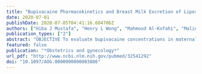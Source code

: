 ```yaml
---
title: "Bupivacaine Pharmacokinetics and Breast Milk Excretion of Liposomal Bupivacaine Administered After Cesarean Birth."
date: 2020-07-01
publishDate: 2020-07-05T04:41:16.604706Z
authors: ["Hiba J Mustafa", "Henry L Wong", "Mahmoud Al-Kofahi", "Malinda Schaefer", "Ashwin Karanam", "Michael M Todd"]
publication_types: ["2"]
abstract: "OBJECTIVE To evaluate bupivacaine concentrations in maternal plasma and transfer into breast milk in women undergoing liposomal bupivacaine infiltration in the transversus abdominis plane after cesarean birth. METHODS Prospective cohort study of healthy pregnant women who underwent cesarean birth at term followed by a transversus abdominis plane block using 52 mg bupivacaine hydrochloride 0.25% (20 mL) and 266 mg liposomal bupivacaine 1.3% (20 mL). Simultaneous blood and milk samples were collected in a staggered fashion, three to four samples per patient at the following timepoints after block administration: 2, 6, 12, 24, 48, 72, and 96 hours. Quantification of bupivacaine was performed by liquid chromatography-tandem mass spectrometry. Neonatal drug exposure was modeled by calculating milk/plasma area under the curve (AUC) ratios, neonatal dosage, and relative neonatal dosage of bupivacaine at each sampling time. RESULTS Thirty patients were enrolled. Concentrations in breast milk peaked at 6 hours (mean 58 ng/mL), followed by constant and steady decline to low levels at 96 hours (mean 5.2 ng/mL). Maternal plasma concentrations had two peaks, first at 6 hours (mean 155.9 ng/mL) and then at 48 hours (mean 225.8 ng/mL), followed by steady decline. Milk/plasma AUC0-t ratios ranged between AUC0-2 of 0.45 (80% CI 0.38-0.52) and AUC0-96 of 0.15 (80% CI 0.14-0.17). Neonatal dosage ranged between a mean of 355.9 ng/kg at 0-2 hours and a mean of 15,155.4 ng/kg at 0-96 hours. Relative neonatal dosage was less than 1% at all time intervals. No serious adverse reactions occurred in any neonate. CONCLUSION Bupivacaine is excreted in breast milk after local infiltration of liposomal bupivacaine and bupivacaine hydrochloride mixture into transversus abdominis plane blocks after cesarean birth. Relative neonatal dosages of less than 1% (less than 10% is considered to be unlikely to be of clinical concern) suggest minimal risks for breastfeeding healthy, term neonates after the administration of this combination of local anesthetics to mothers. CLINICAL TRIAL REGISTRATION ClinicalTrials.gov, NCT03526419."
featured: false
publication: "*Obstetrics and gynecology*"
url_pdf: "http://www.ncbi.nlm.nih.gov/pubmed/32541292"
doi: "10.1097/AOG.0000000000003886"
---
```


